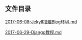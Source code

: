 ## 文件目录

[2017-06-08-Jekyll搭建Blog环境.md](./Git文档/[Jekyll]/2017-06-08-Jekyll搭建Blog环境.md)

[2017-06-29-Django教程.md](./Python文档/[Django]/2017-06-29-Django教程.md)